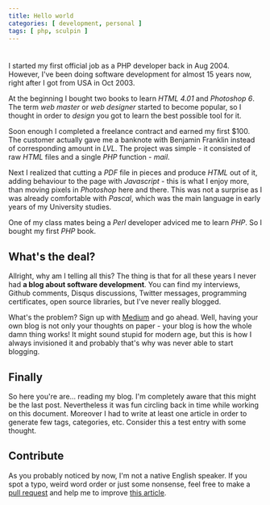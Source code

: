 ```yaml
---
title: Hello world
categories: [ development, personal ]
tags: [ php, sculpin ]
---
```


<img class="image" src="/images/php4-book.jpg" alt="" style="margin-top: 10px;">

I started my first official job as a PHP developer back in Aug 2004. However, I've been doing software development
for almost 15 years now, right after I got from USA in Oct 2003.

At the beginning I bought two books to learn _HTML 4.01_ and _Photoshop 6_. The term _web master_ or _web designer_
started to become popular, so I thought in order to _design_ you got to learn the best possible tool for it.

Soon enough I completed a freelance contract and earned my first $100.
The customer actually gave me a banknote with Benjamin Franklin instead of corresponding amount in _LVL_.
The project was simple - it consisted of raw _HTML_ files and a single _PHP_ function - _mail_.

Next I realized that cutting a _PDF_ file in pieces and produce _HTML_ out of it, adding behaviour to the page with _Javascript_ -
this is what I enjoy more, than moving pixels in _Photoshop_ here and there. This was not a surprise as I was already
comfortable with _Pascal_, which was the main language in early years of my University studies.

One of my class mates being a _Perl_ developer adviced me to learn _PHP_. So I bought my first _PHP_ book.

## What's the deal?

Allright, why am I telling all this? The thing is that for all these years I never had **a blog about software development**.
You can find my interviews, Github comments, Disqus discussions, Twitter messages, programming certificates,
open source libraries, but I've never really blogged.

What's the problem? Sign up with [Medium](https://medium.com) and go ahead. Well, having your own blog is not only
your thoughts on paper - your blog is how the whole damn thing works! It might sound stupid for modern age,
but this is how I always invisioned it and probably that's why was never able to start blogging.

## Finally

So here you're are... reading my blog. I'm completely aware that this might be the last post. Nevertheless it was fun
circling back in time while working on this document. Moreover I had to write at least one article in order
to generate few tags, categories, etc. Consider this a test entry with some thought.

## Contribute

As you probably noticed by now, I'm not a native English speaker. If you spot a typo, weird word order or just some
nonsense, feel free to make a [pull request](https://github.com/lakiboy/blog/fork)
and help me to improve [this article](https://github.com/lakiboy/blog/blob/master/source/_posts/2018-09-10-hello-world.md).
